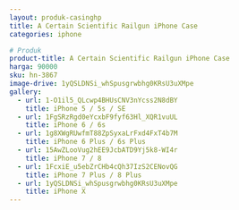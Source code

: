 ```yaml
---
layout: produk-casinghp
title: A Certain Scientific Railgun iPhone Case
categories: iphone

# Produk
product-title: A Certain Scientific Railgun iPhone Case
harga: 90000
sku: hn-3867
image-drive: 1yQSLDNSi_whSpusgrwbhg0KRsU3uXMpe
gallery:
  - url: 1-O1il5_QLcwp4BHUsCNV3nYcss2N8dBY
    title: iPhone 5 / 5s / SE
  - url: 1FgSRzRgd0eYcxbF9fyf63Hl_XQR1vuUL
    title: iPhone 6 / 6s
  - url: 1g8XWgRUwfmT88ZpSyxaLrFxd4FxT4b7M
    title: iPhone 6 Plus / 6s Plus
  - url: 15AwZLooVug2hEE9JcbATD9Yj5k8-WI4r
    title: iPhone 7 / 8
  - url: 1FcxiE_u5ebZrCHb4cQh37IzS2CENovQG
    title: iPhone 7 Plus / 8 Plus
  - url: 1yQSLDNSi_whSpusgrwbhg0KRsU3uXMpe
    title: iPhone X
---
```

